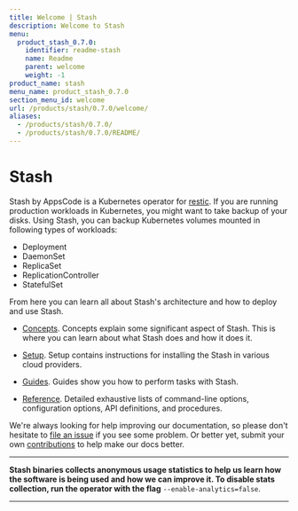 ```yaml
---
title: Welcome | Stash
description: Welcome to Stash
menu:
  product_stash_0.7.0:
    identifier: readme-stash
    name: Readme
    parent: welcome
    weight: -1
product_name: stash
menu_name: product_stash_0.7.0
section_menu_id: welcome
url: /products/stash/0.7.0/welcome/
aliases:
  - /products/stash/0.7.0/
  - /products/stash/0.7.0/README/
---
```

# Stash
 Stash by AppsCode is a Kubernetes operator for [restic](https://restic.net). If you are running production workloads in Kubernetes, you might want to take backup of your disks. Using Stash, you can backup Kubernetes volumes mounted in following types of workloads:

- Deployment
- DaemonSet
- ReplicaSet
- ReplicationController
- StatefulSet

From here you can learn all about Stash's architecture and how to deploy and use Stash.

- [Concepts](/products/stash/0.7.0/concepts/). Concepts explain some significant aspect of Stash. This is where you can learn about what Stash does and how it does it.

- [Setup](/products/stash/0.7.0/setup/). Setup contains instructions for installing
  the Stash in various cloud providers.

- [Guides](/products/stash/0.7.0/guides/). Guides show you how to perform tasks with Stash.

- [Reference](/products/stash/0.7.0/reference/). Detailed exhaustive lists of
command-line options, configuration options, API definitions, and procedures.

We're always looking for help improving our documentation, so please don't hesitate to [file an issue](https://github.com/appscode/stash/issues/new) if you see some problem. Or better yet, submit your own [contributions](/products/stash/0.7.0/CONTRIBUTING) to help
make our docs better.

---

**Stash binaries collects anonymous usage statistics to help us learn how the software is being used and how we can improve it. To disable stats collection, run the operator with the flag** `--enable-analytics=false`.

---
